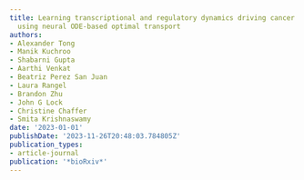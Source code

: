 ```yaml
---
title: Learning transcriptional and regulatory dynamics driving cancer cell plasticity
  using neural ODE-based optimal transport
authors:
- Alexander Tong
- Manik Kuchroo
- Shabarni Gupta
- Aarthi Venkat
- Beatriz Perez San Juan
- Laura Rangel
- Brandon Zhu
- John G Lock
- Christine Chaffer
- Smita Krishnaswamy
date: '2023-01-01'
publishDate: '2023-11-26T20:48:03.784805Z'
publication_types:
- article-journal
publication: '*bioRxiv*'
---
```

